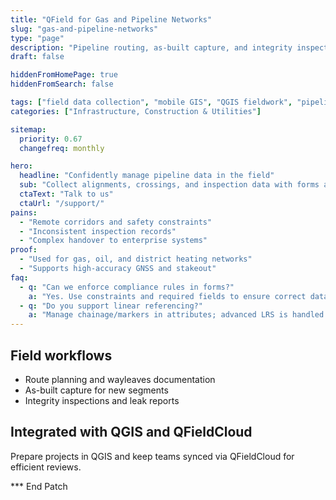 ```yaml
---
title: "QField for Gas and Pipeline Networks"
slug: "gas-and-pipeline-networks"
type: "page"
description: "Pipeline routing, as-built capture, and integrity inspections with offline mobile GIS."
draft: false

hiddenFromHomePage: true
hiddenFromSearch: false

tags: ["field data collection", "mobile GIS", "QGIS fieldwork", "pipeline inspection", "as-built", "integrity management"]
categories: ["Infrastructure, Construction & Utilities"]

sitemap:
  priority: 0.67
  changefreq: monthly

hero:
  headline: "Confidently manage pipeline data in the field"
  sub: "Collect alignments, crossings, and inspection data with forms and photo evidence—even offline."
  ctaText: "Talk to us"
  ctaUrl: "/support/"
pains:
  - "Remote corridors and safety constraints"
  - "Inconsistent inspection records"
  - "Complex handover to enterprise systems"
proof:
  - "Used for gas, oil, and district heating networks"
  - "Supports high-accuracy GNSS and stakeout"
faq:
  - q: "Can we enforce compliance rules in forms?"
    a: "Yes. Use constraints and required fields to ensure correct data capture."
  - q: "Do you support linear referencing?"
    a: "Manage chainage/markers in attributes; advanced LRS is handled in QGIS."
---
```


## Field workflows
- Route planning and wayleaves documentation  
- As-built capture for new segments  
- Integrity inspections and leak reports

## Integrated with QGIS and QFieldCloud
Prepare projects in QGIS and keep teams synced via QFieldCloud for efficient reviews.

*** End Patch